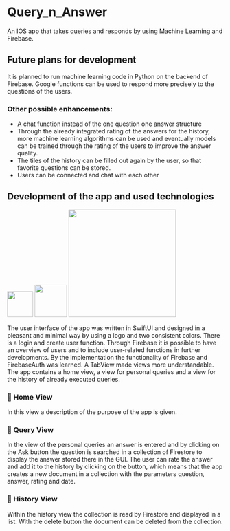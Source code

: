 # Query_n_Answer
An IOS app that takes queries and responds by using Machine Learning and Firebase. 

## Future plans for development
It is planned to run machine learning code in Python on the backend of Firebase. Google functions can be used to respond more precisely to the questions of the users. 

### Other possible enhancements:
* A chat function instead of the one question one answer structure
* Through the already integrated rating of the answers for the history, more machine learning algorithms can be used and eventually models can be trained through the rating of the users to improve the answer quality.
* The tiles of the history can be filled out again by the user, so that favorite questions can be stored.
* Users can be connected and chat with each other


## Development of the app and used technologies

[<img src="https://user-images.githubusercontent.com/83503396/194854723-4a01c5dc-e79f-4d26-8e45-c6a556f88921.png" width="60"/>](https://user-images.githubusercontent.com/83503396/194854723-4a01c5dc-e79f-4d26-8e45-c6a556f88921.png)
[<img src="https://user-images.githubusercontent.com/83503396/194854821-963fbe7a-b83e-433d-83d1-76b1a8618145.png" width="75"/>](https://user-images.githubusercontent.com/83503396/194854821-963fbe7a-b83e-433d-83d1-76b1a8618145.png)
[<img src="https://user-images.githubusercontent.com/83503396/194854785-898e2b51-11a1-4386-9988-3f1d8e26a063.png" width="250"/>](https://user-images.githubusercontent.com/83503396/194854785-898e2b51-11a1-4386-9988-3f1d8e26a063.png)


The user interface of the app was written in SwiftUI and designed in a pleasant and minimal way by using a logo and two consistent colors. 
There is a login and create user function. Through Firebase it is possible to have an overview of users and to include user-related functions in further developments. By the implementation the functionality of Firebase and FirebaseAuth was learned.
A TabView made views more understandable. The app contains a home view, a view for personal queries and a view for the history of already executed queries. 

### 􀎟 Home View
In this view a description of the purpose of the app is given.

### 􀌮 Query View
In the view of the personal queries an answer is entered and by clicking on the Ask button the question is searched in a collection of Firestore to display the answer stored there in the GUI. The user can rate the answer and add it to the history by clicking on the button, which means that the app creates a new document in a collection with the parameters question, answer, rating and date. 

### 􁃫 History View
Within the history view the collection is read by Firestore and displayed in a list. With the delete button the document can be deleted from the collection.




